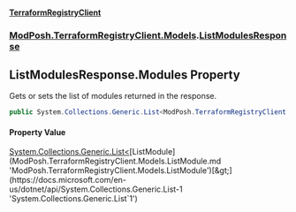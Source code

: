 #### [TerraformRegistryClient](index.md 'index')
### [ModPosh.TerraformRegistryClient.Models](ModPosh.TerraformRegistryClient.Models.md 'ModPosh.TerraformRegistryClient.Models').[ListModulesResponse](ModPosh.TerraformRegistryClient.Models.ListModulesResponse.md 'ModPosh.TerraformRegistryClient.Models.ListModulesResponse')

## ListModulesResponse.Modules Property

Gets or sets the list of modules returned in the response.

```csharp
public System.Collections.Generic.List<ModPosh.TerraformRegistryClient.Models.ListModule> Modules { get; set; }
```

#### Property Value
[System.Collections.Generic.List&lt;](https://docs.microsoft.com/en-us/dotnet/api/System.Collections.Generic.List-1 'System.Collections.Generic.List`1')[ListModule](ModPosh.TerraformRegistryClient.Models.ListModule.md 'ModPosh.TerraformRegistryClient.Models.ListModule')[&gt;](https://docs.microsoft.com/en-us/dotnet/api/System.Collections.Generic.List-1 'System.Collections.Generic.List`1')